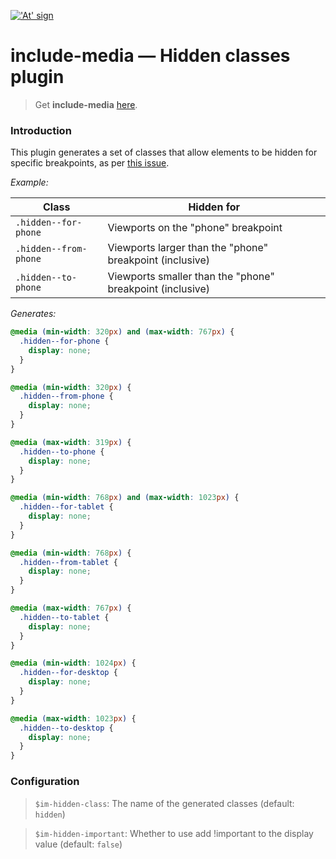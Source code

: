 <a href="http://include-media.com">!['At' sign](http://include-media.com/assets/images/logo.png)</a>

# include-media — Hidden classes plugin

> Get **include-media** [here](https://github.com/eduardoboucas/include-media).

### Introduction

This plugin generates a set of classes that allow elements to be hidden for specific breakpoints, as per [this issue](https://github.com/eduardoboucas/include-media/issues/109#issuecomment-279157208).

*Example:*

| Class  | Hidden for                                                                |
|--------|----------------------------------------------------------------------------|
| `.hidden--for-phone`      | Viewports on the "phone" breakpoint                                               |
| `.hidden--from-phone` | Viewports larger than the "phone" breakpoint (inclusive)                                       |
| `.hidden--to-phone` | Viewports smaller than the "phone" breakpoint (inclusive) |

*Generates:*

```css
@media (min-width: 320px) and (max-width: 767px) {
  .hidden--for-phone {
    display: none;
  }
}

@media (min-width: 320px) {
  .hidden--from-phone {
    display: none;
  }
}

@media (max-width: 319px) {
  .hidden--to-phone {
    display: none;
  }
}

@media (min-width: 768px) and (max-width: 1023px) {
  .hidden--for-tablet {
    display: none;
  }
}

@media (min-width: 768px) {
  .hidden--from-tablet {
    display: none;
  }
}

@media (max-width: 767px) {
  .hidden--to-tablet {
    display: none;
  }
}

@media (min-width: 1024px) {
  .hidden--for-desktop {
    display: none;
  }
}

@media (max-width: 1023px) {
  .hidden--to-desktop {
    display: none;
  }
}
```

### Configuration

> `$im-hidden-class`: The name of the generated classes (default: `hidden`)

> `$im-hidden-important`: Whether to use add !important to the display value (default: `false`)
